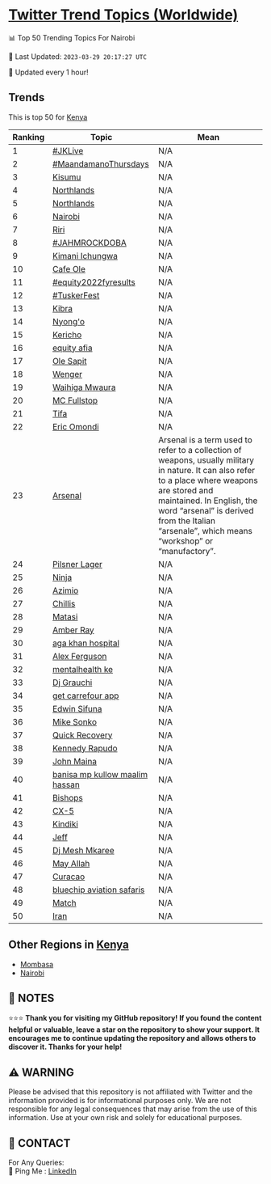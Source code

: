 [Twitter Trend Topics (Worldwide)](https://github.com/ErcinDedeoglu/Twitter-Trend-Topics)
==========


📊 Top 50 Trending Topics For Nairobi

📆 Last Updated: `2023-03-29 20:17:27 UTC`

🔧 Updated every 1 hour!


## Trends

This is top 50 for [Kenya](</Kenya>)

| Ranking | Topic | Mean |
| ------- | ------------ | ------------ |
| 1 | [#JKLive](http://twitter.com/search?q=%23JKLive) | N/A |
| 2 | [#MaandamanoThursdays](http://twitter.com/search?q=%23MaandamanoThursdays) | N/A |
| 3 | [Kisumu](http://twitter.com/search?q=Kisumu) | N/A |
| 4 | [Northlands](http://twitter.com/search?q=Northlands) | N/A |
| 5 | [Northlands](http://twitter.com/search?q=Northlands) | N/A |
| 6 | [Nairobi](http://twitter.com/search?q=Nairobi) | N/A |
| 7 | [Riri](http://twitter.com/search?q=Riri) | N/A |
| 8 | [#JAHMROCKDOBA](http://twitter.com/search?q=%23JAHMROCKDOBA) | N/A |
| 9 | [Kimani Ichungwa](http://twitter.com/search?q=Kimani+Ichungwa) | N/A |
| 10 | [Cafe Ole](http://twitter.com/search?q=Cafe+Ole) | N/A |
| 11 | [#equity2022fyresults](http://twitter.com/search?q=%23equity2022fyresults) | N/A |
| 12 | [#TuskerFest](http://twitter.com/search?q=%23TuskerFest) | N/A |
| 13 | [Kibra](http://twitter.com/search?q=Kibra) | N/A |
| 14 | [Nyong'o](http://twitter.com/search?q=Nyong%27o) | N/A |
| 15 | [Kericho](http://twitter.com/search?q=Kericho) | N/A |
| 16 | [equity afia](http://twitter.com/search?q=equity+afia) | N/A |
| 17 | [Ole Sapit](http://twitter.com/search?q=Ole+Sapit) | N/A |
| 18 | [Wenger](http://twitter.com/search?q=Wenger) | N/A |
| 19 | [Waihiga Mwaura](http://twitter.com/search?q=Waihiga+Mwaura) | N/A |
| 20 | [MC Fullstop](http://twitter.com/search?q=MC+Fullstop) | N/A |
| 21 | [Tifa](http://twitter.com/search?q=Tifa) | N/A |
| 22 | [Eric Omondi](http://twitter.com/search?q=Eric+Omondi) | N/A |
| 23 | [Arsenal](http://twitter.com/search?q=Arsenal) | Arsenal is a term used to refer to a collection of weapons, usually military in nature. It can also refer to a place where weapons are stored and maintained. In English, the word “arsenal” is derived from the Italian “arsenale”, which means “workshop” or “manufactory”. |
| 24 | [Pilsner Lager](http://twitter.com/search?q=Pilsner+Lager) | N/A |
| 25 | [Ninja](http://twitter.com/search?q=Ninja) | N/A |
| 26 | [Azimio](http://twitter.com/search?q=Azimio) | N/A |
| 27 | [Chillis](http://twitter.com/search?q=Chillis) | N/A |
| 28 | [Matasi](http://twitter.com/search?q=Matasi) | N/A |
| 29 | [Amber Ray](http://twitter.com/search?q=Amber+Ray) | N/A |
| 30 | [aga khan hospital](http://twitter.com/search?q=aga+khan+hospital) | N/A |
| 31 | [Alex Ferguson](http://twitter.com/search?q=Alex+Ferguson) | N/A |
| 32 | [mentalhealth ke](http://twitter.com/search?q=mentalhealth+ke) | N/A |
| 33 | [Dj Grauchi](http://twitter.com/search?q=Dj+Grauchi) | N/A |
| 34 | [get carrefour app](http://twitter.com/search?q=get+carrefour+app) | N/A |
| 35 | [Edwin Sifuna](http://twitter.com/search?q=Edwin+Sifuna) | N/A |
| 36 | [Mike Sonko](http://twitter.com/search?q=Mike+Sonko) | N/A |
| 37 | [Quick Recovery](http://twitter.com/search?q=Quick+Recovery) | N/A |
| 38 | [Kennedy Rapudo](http://twitter.com/search?q=Kennedy+Rapudo) | N/A |
| 39 | [John Maina](http://twitter.com/search?q=John+Maina) | N/A |
| 40 | [banisa mp kullow maalim hassan](http://twitter.com/search?q=banisa+mp+kullow+maalim+hassan) | N/A |
| 41 | [Bishops](http://twitter.com/search?q=Bishops) | N/A |
| 42 | [CX-5](http://twitter.com/search?q=CX-5) | N/A |
| 43 | [Kindiki](http://twitter.com/search?q=Kindiki) | N/A |
| 44 | [Jeff](http://twitter.com/search?q=Jeff) | N/A |
| 45 | [Dj Mesh Mkaree](http://twitter.com/search?q=Dj+Mesh+Mkaree) | N/A |
| 46 | [May Allah](http://twitter.com/search?q=May+Allah) | N/A |
| 47 | [Curacao](http://twitter.com/search?q=Curacao) | N/A |
| 48 | [bluechip aviation safaris](http://twitter.com/search?q=bluechip+aviation+safaris) | N/A |
| 49 | [Match](http://twitter.com/search?q=Match) | N/A |
| 50 | [Iran](http://twitter.com/search?q=Iran) | N/A |



## Other Regions in [Kenya](</Kenya>)

* [Mombasa](</Kenya/Mombasa.md>)
* [Nairobi](</Kenya/Nairobi.md>)



## 📝 NOTES

⭐⭐⭐ **Thank you for visiting my GitHub repository! If you found the content helpful or valuable, leave a star on the repository to show your support. It encourages me to continue updating the repository and allows others to discover it. Thanks for your help!**


## ⚠️ WARNING

Please be advised that this repository is not affiliated with Twitter and the information provided is for informational purposes only. We are not responsible for any legal consequences that may arise from the use of this information. Use at your own risk and solely for educational purposes.


## 📨 CONTACT

 For Any Queries:  
            🏓 Ping Me : [LinkedIn](https://www.linkedin.com/in/ercindedeoglu/)
